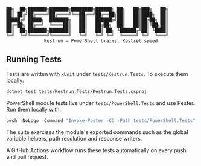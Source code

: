 ```
██╗  ██╗███████╗███████╗████████╗██████╗ ██╗   ██╗███╗   ██╗
██║ ██╔╝██╔════╝██╔════╝╚══██╔══╝██╔══██╗██║   ██║████╗  ██║
█████╔╝ █████╗  ███████╗   ██║   ██████╔╝██║   ██║██╔██╗ ██║
██╔═██╗ ██╔══╝  ╚════██║   ██║   ██╔██╗  ██║   ██║██║╚██╗██║
██║  ██╗███████╗███████║   ██║   ██║ ██╗ ╚██████╔╝██║ ╚████║
╚═╝  ╚═╝╚══════╝╚══════╝   ╚═╝   ╚═╝ ╚═╝  ╚═════╝ ╚═╝  ╚═══╝
              Kestrun — PowerShell brains. Kestrel speed.
```

## Running Tests

Tests are written with `xUnit` under `tests/Kestrun.Tests`. To execute them locally:

```bash
dotnet test tests/Kestrun.Tests/Kestrun.Tests.csproj
```

PowerShell module tests live under `tests/PowerShell.Tests` and use Pester.
Run them locally with:

```powershell
pwsh -NoLogo -Command "Invoke-Pester -CI -Path tests/PowerShell.Tests"
```

The suite exercises the module's exported commands such as the global
variable helpers, path resolution and response writers.

A GitHub Actions workflow runs these tests automatically on every push and pull request.
